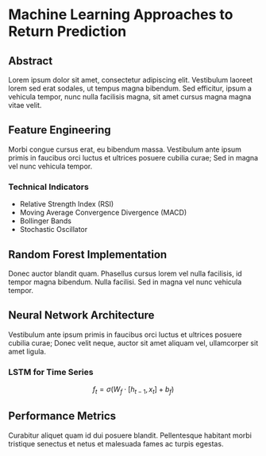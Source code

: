 # Machine Learning Approaches to Return Prediction

## Abstract

Lorem ipsum dolor sit amet, consectetur adipiscing elit. Vestibulum laoreet lorem sed erat sodales, ut tempus magna bibendum. Sed efficitur, ipsum a vehicula tempor, nunc nulla facilisis magna, sit amet cursus magna magna vitae velit.

## Feature Engineering

Morbi congue cursus erat, eu bibendum massa. Vestibulum ante ipsum primis in faucibus orci luctus et ultrices posuere cubilia curae; Sed in magna vel nunc vehicula tempor.

### Technical Indicators

- Relative Strength Index (RSI)
- Moving Average Convergence Divergence (MACD)
- Bollinger Bands
- Stochastic Oscillator

## Random Forest Implementation

Donec auctor blandit quam. Phasellus cursus lorem vel nulla facilisis, id tempor magna bibendum. Nulla facilisi. Sed in magna vel nunc vehicula tempor.

## Neural Network Architecture

Vestibulum ante ipsum primis in faucibus orci luctus et ultrices posuere cubilia curae; Donec velit neque, auctor sit amet aliquam vel, ullamcorper sit amet ligula.

### LSTM for Time Series

$$f_t = \sigma(W_f \cdot [h_{t-1}, x_t] + b_f)$$

## Performance Metrics

Curabitur aliquet quam id dui posuere blandit. Pellentesque habitant morbi tristique senectus et netus et malesuada fames ac turpis egestas.